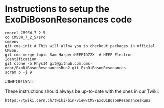 Instructions to setup the ExoDiBosonResonances code
========

```
cmsrel CMSSW_7_2_5
cd CMSSW_7_2_5/src
cmsenv
git cms-init # This will allow you to checkout packages in official CMSSW.
git cms-merge-topic Sam-Harper:HEEPID72X  # HEEP Electron Identification
git clone -b Phys14 git@github.com:cms-edbr/ExoDiBosonResonancesRun2.git ExoDiBosonResonances
scram b -j 9
```

#IMPORTANT: 

These instructions should always be up-to-date with the ones in our Twiki:

`https://twiki.cern.ch/twiki/bin/view/CMS/ExoDiBosonResonancesRun2`
